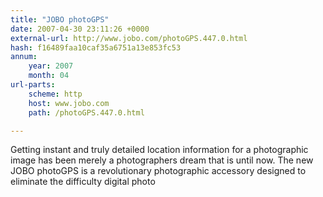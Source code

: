 ```yaml
---
title: "JOBO photoGPS"
date: 2007-04-30 23:11:26 +0000
external-url: http://www.jobo.com/photoGPS.447.0.html
hash: f16489faa10caf35a6751a13e853fc53
annum:
    year: 2007
    month: 04
url-parts:
    scheme: http
    host: www.jobo.com
    path: /photoGPS.447.0.html

---
```


Getting instant and truly detailed location information for a photographic image has been merely a photographers dream that is until now. The new JOBO photoGPS is a revolutionary photographic accessory designed to eliminate the difficulty digital photo
